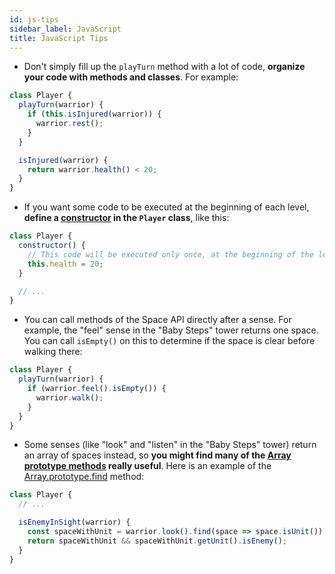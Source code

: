 ```yaml
---
id: js-tips
sidebar_label: JavaScript
title: JavaScript Tips
---
```


- Don't simply fill up the `playTurn` method with a lot of code, **organize your
  code with methods and classes**. For example:

```js
class Player {
  playTurn(warrior) {
    if (this.isInjured(warrior)) {
      warrior.rest();
    }
  }

  isInjured(warrior) {
    return warrior.health() < 20;
  }
}
```

- If you want some code to be executed at the beginning of each level, **define
  a [constructor][] in the `Player` class**, like this:

```js
class Player {
  constructor() {
    // This code will be executed only once, at the beginning of the level.
    this.health = 20;
  }

  // ...
}
```

- You can call methods of the Space API directly after a sense. For example, the
  "feel" sense in the "Baby Steps" tower returns one space. You can call
  `isEmpty()` on this to determine if the space is clear before walking there:

```js
class Player {
  playTurn(warrior) {
    if (warrior.feel().isEmpty()) {
      warrior.walk();
    }
  }
}
```

- Some senses (like "look" and "listen" in the "Baby Steps" tower) return an
  array of spaces instead, so **you might find many of the [Array prototype
  methods][] really useful**. Here is an example of the [Array.prototype.find][]
  method:

```js
class Player {
  // ...

  isEnemyInSight(warrior) {
    const spaceWithUnit = warrior.look().find(space => space.isUnit());
    return spaceWithUnit && spaceWithUnit.getUnit().isEnemy();
  }
}
```

[constructor]:
  https://developer.mozilla.org/en-US/docs/Web/JavaScript/Reference/Classes/constructor
[array prototype methods]:
  https://developer.mozilla.org/en-US/docs/Web/JavaScript/Reference/Global_Objects/Array/prototype#Methods
[array.prototype.find]:
  https://developer.mozilla.org/en-US/docs/Web/JavaScript/Reference/Global_Objects/Array/find
